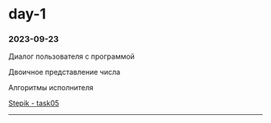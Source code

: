 # day-1  

### 2023-09-23  

Диалог пользователя с программой  

Двоичное представление числа  

Алгоритмы исполнителя  

[Stepik - task05](https://stepik.org/lesson/1091052/)  

---  

